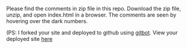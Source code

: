 Please find the comments in zip file in this repo. Download the zip file, unzip, and open index.html in a browser. The comments are seen by hovering over the dark numbers. 

(PS: I forked your site and deployed to github using [gitbot](http://fewd.us/gitbot/). View your deployed site [here](http://fewdmaterials.github.io/fewd-portfolio-2/)

